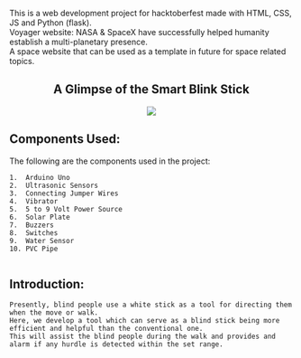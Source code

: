 This is a web development project for hacktoberfest made with HTML, CSS, JS and Python (flask).<br>
Voyager website: NASA & SpaceX have successfully helped humanity establish a multi-planetary presence.<br>
A space website that can be used as a template in future for space related topics.  

<h2 align="center">A Glimpse of the Smart Blink Stick</h2>

<p align="center">
<img src="C:\Users\jiben\Desktop\Smart_Blind_Stick\Blind Stick.jpeg">
</p>

## Components Used:
The following are the components used in the project:

```
1.	Arduino Uno
2.	Ultrasonic Sensors
3.	Connecting Jumper Wires
4.	Vibrator
5.	5 to 9 Volt Power Source
6.	Solar Plate
7.	Buzzers
8.	Switches
9.	Water Sensor
10.	PVC Pipe


```



## Introduction:

    
``` Vision is the most important part of human physiology as 83% of information human being gets from the environment is via sight. The 2011 statistics by the World Health Organization (WHO) estimates that there are 285 billion people in the world with visual impairment, 39 billion of which are blind and 246 with low vision.
Presently, blind people use a white stick as a tool for directing them when the move or walk.
Here, we develop a tool which can serve as a blind stick being more efficient and helpful than the conventional one.
This will assist the blind people during the walk and provides and alarm if any hurdle is detected within the set range. 

```
  
   
    
    
    






